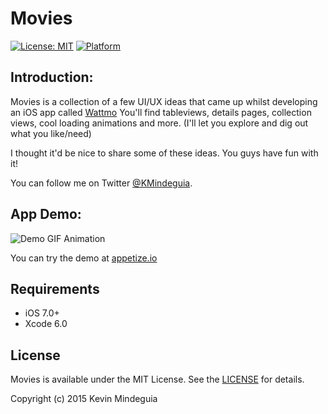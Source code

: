 


# Movies 
[![License: MIT](https://img.shields.io/badge/license-MIT-blue.svg?style=flat)](https://github.com/KMindeguia/movies/blob/master/LICENSE.md)
[![Platform](https://img.shields.io/cocoapods/p/Hokusai.svg?style=flat)]()

## Introduction:
Movies is a collection of a few UI/UX ideas that came up whilst developing an iOS app called [Wattmo](http://appsto.re/gb/Mn3J5.i)
You'll find tableviews, details pages, collection views, cool loading animations and more. (I'll let you explore and dig out what you like/need)

I thought it'd be nice to share some of these ideas. You guys have fun with it! 

You can follow me on Twitter [@KMindeguia](https://twitter.com/KMindeguia).

## App Demo:
![Demo GIF Animation](https://raw.githubusercontent.com/KMindeguia/movies/master/Gif%20Demo/demo.gif)

You can try the demo at [appetize.io](https://appetize.io/app/va6vwedcp9rn111j1yk5dk9638?device=iphone6&scale=100&orientation=portrait)

## Requirements
- iOS 7.0+
- Xcode 6.0


## License
Movies is available under the MIT License. See the [LICENSE](https://github.com/KMindeguia/movies/blob/master/LICENSE.md) for details.

Copyright (c) 2015 Kevin Mindeguia


